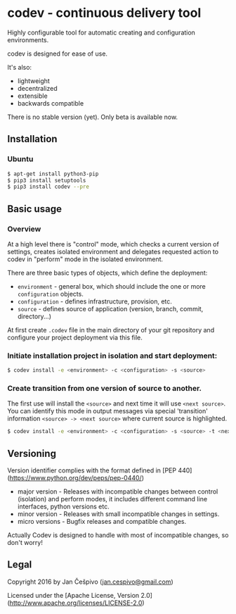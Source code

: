 # codev - continuous delivery tool

Highly configurable tool for automatic creating and configuration environments.

codev is designed for ease of use.

It's also:

 * lightweight
 * decentralized
 * extensible
 * backwards compatible

There is no stable version (yet). Only beta is available now.

## Installation

### Ubuntu
```bash
$ apt-get install python3-pip
$ pip3 install setuptools
$ pip3 install codev --pre
```

## Basic usage

### Overview
At a high level there is "control" mode, which checks a current version of settings, creates isolated environment and delegates requested action to codev in "perform" mode in the isolated environment.

There are three basic types of objects, which define the deployment:

 - `environment` - general box, which should include the one or more `configuration` objects. 
 - `configuration` - defines infrastructure, provision, etc.
 - `source` - defines source of application (version, branch, commit, directory...)

At first create `.codev` file in the main directory of your git repository and configure your project deployment via this file. <!--- TODO link to docs -->

### Initiate installation project in isolation and start deployment:

```bash
$ codev install -e <environment> -c <configuration> -s <source>
```

### Create transition from one version of source to another.

The first use will install the `<source>` and next time it will use `<next source>`.
You can identify this mode in output messages via special 'transition' information `<source> -> <next source>` where current source is highlighted.

```bash
$ codev install -e <environment> -c <configuration> -s <source> -t <next source>
```
 
## Versioning

Version identifier complies with the format defined in [PEP 440] (https://www.python.org/dev/peps/pep-0440/)

  - major version - Releases with incompatible changes between control (isolation) and perform modes, it includes different command line interfaces, python versions etc.
  - minor version - Releases with small incompatible changes in settings.
  - micro versions - Bugfix releases and compatible changes.
  

Actually Codev is designed to handle with most of incompatible changes, so don't worry!

## Legal

Copyright 2016 by Jan Češpivo (jan.cespivo@gmail.com)

Licensed under the [Apache License, Version 2.0] (http://www.apache.org/licenses/LICENSE-2.0)
